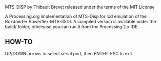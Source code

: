 MTS-DISP
by Thibault Brevet
released under the terms of the MIT License

A Processing.org implementation of MTS-Disp for lcd emulation of the Boxdoerfer Powerflex MTS-3SDI.
A compiled version is available under the build/ folder, otherwise you can run it from the Processing 2.x IDE.

HOW-TO
------
UP/DOWN arrows to select serial port, then ENTER. ESC to exit.